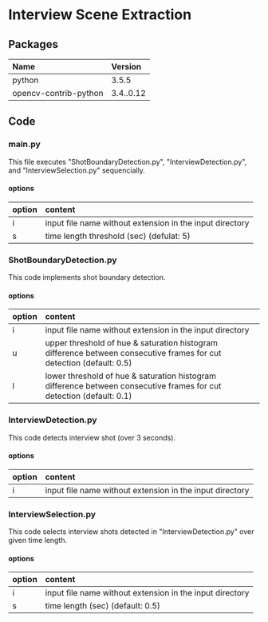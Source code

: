 # Interview Scene Extraction
## Packages
|Name|Version|
|:--|:--|
|python|3.5.5|
|opencv-contrib-python|3.4..0.12|

## Code
### main.py
This file executes "ShotBoundaryDetection.py", "InterviewDetection.py", and "InterviewSelection.py" sequencially.

#### options
|option|content|
|:--|:--|
|i|input file name without extension in the input directory|
|s|time length threshold (sec) (defulat: 5)|

### ShotBoundaryDetection.py
This code implements shot boundary detection.

#### options
|option|content|
|:--|:--|
|i|input file name without extension in the input directory|
|u|upper threshold of hue & saturation histogram difference between consecutive frames for cut detection (default: 0.5)|
|l|lower threshold of hue & saturation histogram difference between consecutive frames for cut detection (default: 0.1)|

### InterviewDetection.py
This code detects interview shot (over 3 seconds).

#### options
|option|content|
|:--|:--|
|i|input file name without extension in the input directory|

### InterviewSelection.py
This code selects interview shots detected in "InterviewDetection.py" over given time length.

#### options
|option|content|
|:--|:--|
|i|input file name without extension in the input directory|
|s|time length (sec) (default: 0.5)|
